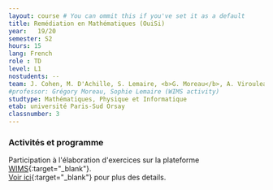 ```yaml
---
layout: course # You can ommit this if you've set it as a default
title: Remédiation en Mathématiques (OuiSi)
year: 	19/20
semester: S2
hours: 15
lang: French
role : TD
level: L1
nostudents: --
team: J. Cohen, M. D'Achille, S. Lemaire, <b>G. Moreau</b>, A. Virouleau
#professor: Grégory Moreau, Sophie Lemaire (WIMS activity)
studtype: Mathématiques, Physique et Informatique
etab: université Paris-Sud Orsay
classnumber: 3
---
```


### Activités et programme

Participation à l'élaboration d'exercices sur la plateforme [WIMS](https://fr.wikipedia.org/wiki/WIMS){:target="_blank"}.<br/>
[Voir ici](http://joelcohen.github.io/ens/mpi/remediation/){:target="_blank"} pour plus des details.
